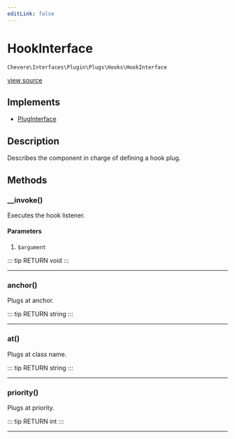 ```yaml
---
editLink: false
---
```


# HookInterface

`Chevere\Interfaces\Plugin\Plugs\Hooks\HookInterface`

[view source](https://github.com/chevere/chevere/blob/master/interfaces/Plugin/Plugs/Hooks/HookInterface.php)

## Implements

- [PlugInterface](../../PlugInterface.md)

## Description

Describes the component in charge of defining a hook plug.

## Methods

### __invoke()

Executes the hook listener.

#### Parameters

1.  `$argument`

::: tip RETURN
void
:::

---

### anchor()

Plugs at anchor.

::: tip RETURN
string
:::

---

### at()

Plugs at class name.

::: tip RETURN
string
:::

---

### priority()

Plugs at priority.

::: tip RETURN
int
:::

---
